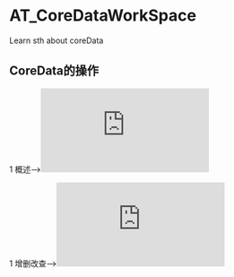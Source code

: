 # AT_CoreDataWorkSpace
Learn sth about coreData  
## CoreData的操作  

1 概述-->![概述](https://github.com/AlexanderYeah/AT_CoreDataWorkSpace/blob/master/01-%E6%A6%82%E8%BF%B0/%E6%A6%82%E8%BF%B0.md)

1 增删改查-->![CRUD](https://github.com/AlexanderYeah/AT_CoreDataWorkSpace/blob/master/02-%E5%A2%9E%E5%88%A0%E6%94%B9%E6%9F%A5/coredata%E7%9A%84CRUD.md)
